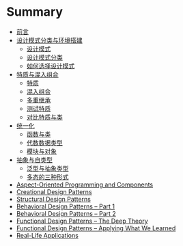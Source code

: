 # Summary

- [前言](README.md)
- [设计模式分类与环境搭建](patterns-and-environment/patterns-and-environment.md)
  - [设计模式](patterns-and-environment/design-patterns.md)
  - [设计模式分类](patterns-and-environment/design-patterns-categories.md)
  - [如何选择设计模式](patterns-and-environment/how-to-choose.md)
- [特质与混入组合](traits-and-mixin-compositions/traits-and-mixin.md)
  - [特质](traits-and-mixin-compositions/traits.md)
  - [混入组合](traits-and-mixin-compositions/mixin-compositions.md)
  - [多重继承](traits-and-mixin-compositions/multiple-inheritance.md)
  - [测试特质](traits-and-mixin-compositions/testing-traits.md)
  - [对比特质与类](traits-and-mixin-compositions/traits-versus-classed.md)
- [统一化](unification/unification.md)
  - [函数与类](unification/functions-and-classes.md)
  - [代数数据类型](unification/adt-and-class-hierarchies.md)
  - [模块与对象](unification/modules-and-objects.md)
- [抽象与自类型](abstract-and-self-types/abstract-and-self-types.md)
  - [泛型与抽象类型](abstract-and-self-types/abstract-types.md)
  - [多态的三种形式](abstract-and-self-types/polymorphism.md)
- [Aspect-Oriented Programming and Components]()
- [Creational Design Patterns]()
- [Structural Design Patterns]()
- [Behavioral Design  Patterns – Part 1]()
- [Behavioral Design Patterns – Part 2]()
- [Functional Design Patterns – The Deep Theory]()
- [Functional Design Patterns – Applying What We Learned]()
- [Real-Life Applications]()
